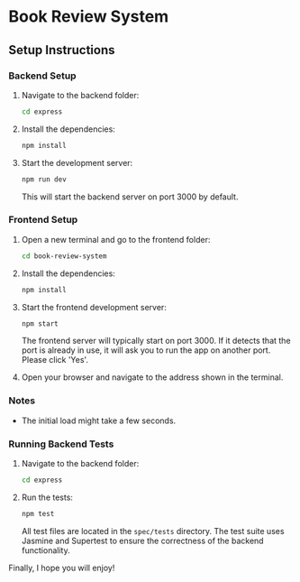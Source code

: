# Book Review System

## Setup Instructions

### Backend Setup

1. Navigate to the backend folder:
    ```sh
    cd express
    ```

2. Install the dependencies:
    ```sh
    npm install
    ```

3. Start the development server:
    ```sh
    npm run dev
    ```
    This will start the backend server on port 3000 by default.

### Frontend Setup

1. Open a new terminal and go to the frontend folder:
    ```sh
    cd book-review-system
    ```

2. Install the dependencies:
    ```sh
    npm install
    ```

3. Start the frontend development server:
    ```sh
    npm start
    ```
    The frontend server will typically start on port 3000. If it detects that the port is already in use, it will ask you to run the app on another port. Please click 'Yes'.

4. Open your browser and navigate to the address shown in the terminal.

### Notes

- The initial load might take a few seconds.

### Running Backend Tests

1. Navigate to the backend folder:
    ```sh
    cd express
    ```

2. Run the tests:
    ```sh
    npm test
    ```
    All test files are located in the `spec/tests` directory. The test suite uses Jasmine and Supertest to ensure the correctness of the backend functionality.


Finally, I hope you will enjoy!
